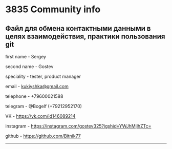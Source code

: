 # 3835 Community info
## Файл для обмена контактными данными в целях взаимодействия, практики пользования git

first name - Sergey

second name - Gostev

speсiality - tester, product manager

email - kukiyshka@gmail.com

telephone - +79600021588

telegram - @Bogelf (+79212952170)

VK - https://vk.com/id146089214

instagram - https://instagram.com/gostev325?igshid=YWJhMjlhZTc=

github - https://github.com/Bitnik77

------------------------------------------------------------------